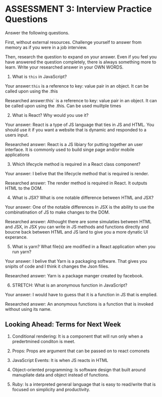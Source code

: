# ASSESSMENT 3: Interview Practice Questions

Answer the following questions.

First, without external resources. Challenge yourself to answer from memory as if you were in a job interview.

Then, research the question to expand on your answer. Even if you feel you have answered the question completely, there is always something more to learn. Write your researched answer in your OWN WORDS.


1. What is `this` in JavaScript?

  Your answer:`this` is a reference to key: value pair in an object.  It can be called upon using the .this

  Researched answer:this` is a reference to key: value pair in an object.  It can be called upon using the .this.  Can be used muiltple times 



2. What is React? Why would you use it?

  Your answer: React is a type of JS language that ties in JS and HTML. You should use it if you want a website that is dynamic and responded to a users input.

  Researched answer:  React is a JS libiary for putting together an user interface.  It is commonly used to build singe page and/or mobile applications



3. Which lifecycle method is required in a React class component?

  Your answer: I belive that the lifecycle method that is required is render.

  Researched answer:  The render method is required in React.  It outputs HTML to the DOM.



4. What is JSX? What is one notable difference between HTML and JSX?

  Your answer:  One of the notable differences in JSX is the ability to use the combinatination of JS to make changes to the DOM.

  Researched answer: Althought there are some simulaties between HTML and JSX, in JSX you can write in JS methods and functions directly and boucne back between HTML and JS land to give you a more dynatic UI experance.



5. What is yarn? What file(s) are modified in a React application when you run yarn?

  Your answer: I belive that Yarn is a packaging software.  That gives you snipits of code and I think it changes the Json filies.

  Researched answer: Yarn is a package manger created by facebook. 
  <!-- I couldn't find a decent answer -->



6. STRETCH: What is an anonymous function in JavaScript?

  Your answer: I would have to guess that it is a function in JS that is emplied.

  Researched answer:  An anonymous functions is a function that is invoked without using its name.


## Looking Ahead: Terms for Next Week

1. Conditional rendering:  It is a component that will run only when a predertmined conditon is meet.

2. Props:  Props are argument that can be passed on to react comonets 

3. JavaScript Events: It is when JS reacts in HTML

4. Object-oriented programming:  Is software design that built around manupliate data and object instead of functions.

5. Ruby: Is a interpreted general language that is easy to read/write that is focused on simplicity and productivity.
